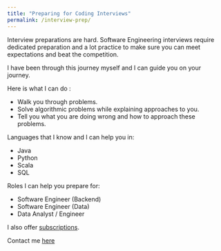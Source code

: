 ```yaml
---
title: "Preparing for Coding Interviews"
permalink: /interview-prep/
---
```


Interview preparations are hard. Software Engineering interviews require
dedicated preparation and a lot practice to make sure you can meet
expectations and beat the competition.

I have been through this journey myself and I can guide you on your
journey.

Here is what I can do :
 - Walk you through problems.
 - Solve algorithmic problems while explaining approaches to you.
 - Tell you what you are doing wrong and how to approach these problems.

Languages that I know and I can help you in:
 - Java
 - Python
 - Scala
 - SQL

Roles I can help you prepare for:
 - Software Engineer (Backend)
 - Software Engineer (Data)
 - Data Analyst / Engineer

I also offer [subscriptions](/coding-help-subscription/).

Contact me [here](/contact)
